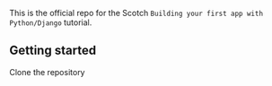 This is the official repo for the Scotch `Building your first app with Python/Django`
tutorial.

## Getting started

Clone the repository
